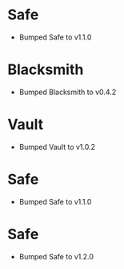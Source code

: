 
# Safe

- Bumped Safe to v1.1.0

# Blacksmith

- Bumped Blacksmith to v0.4.2

# Vault

- Bumped Vault to v1.0.2

# Safe

- Bumped Safe to v1.1.0

# Safe

- Bumped Safe to v1.2.0
